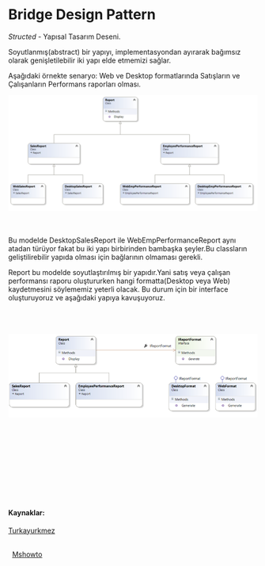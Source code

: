 # Bridge Design Pattern

_Structed_ - Yapısal Tasarım Deseni.

Soyutlanmış(abstract) bir yapıyı, implementasyondan ayırarak bağımsız olarak genişletilebilir iki yapı elde etmemizi sağlar.

Aşağıdaki örnekte senaryo: Web ve Desktop formatlarında Satışların ve Çalışanların Performans raporları olması.

![Another](noBridge.png)\
&nbsp;
\
&nbsp;

Bu modelde DesktopSalesReport ile WebEmpPerformanceReport aynı atadan türüyor fakat bu iki yapı birbirinden bambaşka şeyler.Bu classların geliştilirebilir yapıda olması için bağlarının olmaması gerekli.

Report bu modelde soyutlaştırılmış bir yapıdır.Yani satış veya çalışan performansı raporu oluştururken hangi formatta(Desktop veya Web) kaydetmesini söylememiz yeterli olacak. Bu durum için bir interface oluşturuyoruz ve aşağıdaki yapıya kavuşuyoruz.

\
&nbsp;
\
&nbsp;
![BridgePattern](bridge.png)
\
&nbsp;

\
&nbsp;

\
&nbsp;

\
&nbsp;

#### Kaynaklar:

[Turkayurkmez](https://www.turkayurkmez.com/bridge-design-pattern/)

\
&nbsp;
[Mshowto](https://www.mshowto.org/bridge-tasarim-deseni-nedir.html)
